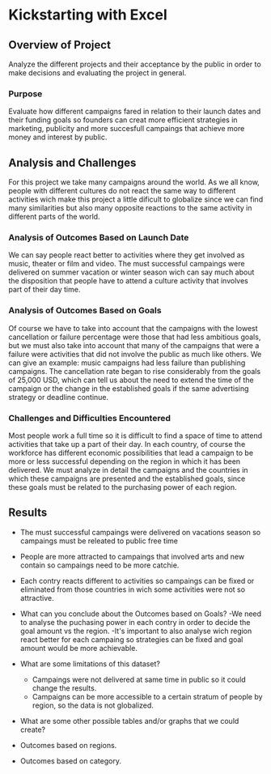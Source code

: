 # Kickstarting with Excel

## Overview of Project
Analyze the different projects and their acceptance by the public in order to make decisions and evaluating the project in general.

### Purpose
Evaluate how different campaigns fared in relation to their launch dates and their funding goals so founders can creat more efficient strategies in marketing, publicity and more succesfull campaings that achieve more money and interest by public.

## Analysis and Challenges
For this project we take many campaigns around the world. As we all know, people with different cultures do not react the same way to different activities wich make this project a little dificult to globalize since we can find many similarities but also many opposite reactions to the same activity in different parts of the world.

### Analysis of Outcomes Based on Launch Date
We can say people react better to activities where they get involved as music, theater or film and video. The must successful campaings were delivered on summer vacation or winter season wich can say much about the disposition that people have to attend a culture activity that involves part of their day time.


### Analysis of Outcomes Based on Goals
Of course we have to take into account that the campaigns with the lowest cancellation or failure percentage were those that had less ambitious goals, but we must also take into account that many of the campaigns that were a failure were activities that did not involve the public as much like others. We can give an example:
music campaigns had less failure than publishing campaigns.
The cancellation rate began to rise considerably from the goals of 25,000 USD, which can tell us about the need to extend the time of the campaign or the change in the established goals if the same advertising strategy or deadline continue.

### Challenges and Difficulties Encountered
Most people work a full time so it is difficult to find a space of time to attend activities that take up a part of their day. In each country, of course the workforce has different economic possibilities that lead a campaign to be more or less successful depending on the region in which it has been delivered.
We must analyze in detail the campaigns and the countries in which these campaigns are presented and the established goals, since these goals must be related to the purchasing power of each region.

## Results

- The must successful campaings were delivered on vacations season so campaings must be releated to public free time
- People are more attracted to campaings that involved arts and new contain so campaings need to be more catchie. 
- Each contry reacts different to activities so campaings can be fixed or eliminated from those countries in wich some activities were not so attractive.

- What can you conclude about the Outcomes based on Goals?
  -We need to analyse the puchasing power in each contry in order to decide the goal amount vs the region.
  -It's important to also analyse wich region react better for each campaing so strategies can be fixed and goal amount would be more achievable. 

- What are some limitations of this dataset?
  - Campaings were not delivered at same time in public so it could change the results. 
  - Campaigns can be more accessible to a certain stratum of people by region, so the data is not globalized.

- What are some other possible tables and/or graphs that we could create?
 - Outcomes based on regions.
 - Outcomes based on category.
